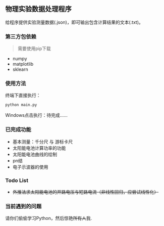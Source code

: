 ## 物理实验数据处理程序

给程序提供实验测量数据(.json)，即可输出包含计算结果的文本(.txt)。



### 第三方包依赖

> 需要使用pip下载

- numpy
- matplotlib
- sklearn



### 使用方法

终端下直接执行：
```bash
python main.py
```

Windows点击执行：待完成......



### 已完成功能

- 基本测量：千分尺 与 游标卡尺
- 太阳能电池计算功率的功能
- 太阳能电池曲线的绘制
- pn结
- 电子示波器的使用



### Todo List

- ~~外推法求太阳能电池的开路电压与短路电流（非线性回归，应尝试线性化）~~



### 当前遇到的问题

请你们偷偷学习Python，然后惊艳~~所有人~~我.

